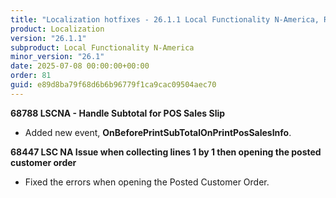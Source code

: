 ```yaml
---
title: "Localization hotfixes - 26.1.1 Local Functionality N-America, Release date July 8, 2025 - Hotfixes"
product: Localization
version: "26.1.1"
subproduct: Local Functionality N-America
minor_version: "26.1"
date: 2025-07-08 00:00:00+00:00
order: 81
guid: e89d8ba79f68d6b6b96779f1ca9cac09504aec70
---
```


<strong>68788 LSCNA - Handle Subtotal for POS Sales Slip</strong>
<ul><li>Added new event, <b>OnBeforePrintSubTotalOnPrintPosSalesInfo</b>.</li></ul>
<strong>68447 LSC NA Issue when collecting lines 1 by 1 then opening the posted customer order</strong>
<ul><li>Fixed the errors when opening the Posted Customer Order.</li></ul>
